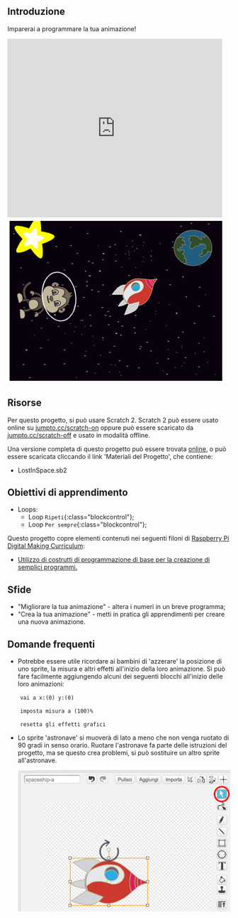 ## Introduzione

Imparerai a programmare la tua animazione!

<div class="scratch-preview">
  <iframe allowtransparency="true" width="485" height="402" src="https://scratch.mit.edu/projects/embed/26818098/?autostart=false" frameborder="0"></iframe>
  <img src="images/space-final.png">
</div>

## Risorse
Per questo progetto, si può usare Scratch 2. Scratch 2 può essere usato online su [jumpto.cc/scratch-on](http://jumpto.cc/scratch-on) oppure può essere scaricato da [jumpto.cc/scratch-off](http://jumpto.cc/scratch-off) e usato in modalità offline.

Una versione completa di questo progetto può essere trovata <a href="http://scratch.mit.edu/projects/26818098/#editor">online</a>, o può essere scaricata cliccando il link 'Materiali del Progetto', che contiene:

+ LostInSpace.sb2

## Obiettivi di apprendimento
+ Loops:
	+ Loop `Ripeti`{:class="blockcontrol"};
	+ Loop `Per sempre`{:class="blockcontrol"};

Questo progetto copre elementi contenuti nei seguenti filoni di [Raspberry Pi Digital Making Curriculum](http://rpf.io/curriculum):

+ [Utilizzo di costrutti di programmazione di base per la creazione di semplici programmi.](https://www.raspberrypi.org/curriculum/programming/creator)

## Sfide
+ "Migliorare la tua animazione" - altera i numeri in un breve programma;
+ "Crea la tua animazione" - metti in pratica gli apprendimenti per creare una nuova animazione.

## Domande frequenti
+ Potrebbe essere utile ricordare ai bambini di 'azzerare' la posizione di uno sprite, la misura e altri effetti all'inizio della loro animazione. Si può fare facilmente aggiungendo alcuni dei seguenti blocchi all'inizio delle loro animazioni:

```blocks
	vai a x:(0) y:(0)
```

```blocks
	imposta misura a (100)%
```

```blocks
	resetta gli effetti grafici
```

+ Lo sprite 'astronave' si muoverà di lato a meno che non venga ruotato di 90 gradi in senso orario. Ruotare l'astronave fa parte delle istruzioni del progetto, ma se questo crea problemi, si può sostituire un altro sprite all'astronave.

	![screenshot](images/space-rotate.png)
